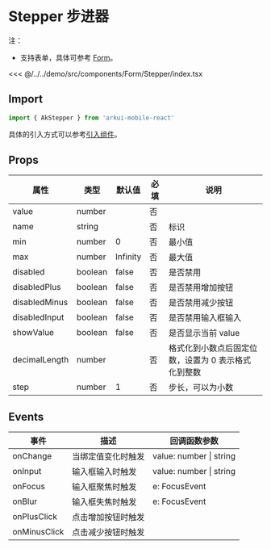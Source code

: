 # Stepper 步进器

注：

- 支持表单，具体可参考 [Form](./Form.md)。

<CodeDemo name="Stepper">

<<< @/../../demo/src/components/Form/Stepper/index.tsx

</CodeDemo>

## Import

```js
import { AkStepper } from 'arkui-mobile-react'
```

具体的引入方式可以参考[引入组件](../guide/import.md)。

## Props

| 属性          | 类型    | 默认值   | 必填 | 说明                                                |
| ------------- | ------- | -------- | ---- | --------------------------------------------------- |
| value         | number  |          | 否   |
| name          | string  |          | 否   | 标识                                                |
| min           | number  | 0        | 否   | 最小值                                              |
| max           | number  | Infinity | 否   | 最大值                                              |
| disabled      | boolean | false    | 否   | 是否禁用                                            |
| disabledPlus  | boolean | false    | 否   | 是否禁用增加按钮                                    |
| disabledMinus | boolean | false    | 否   | 是否禁用减少按钮                                    |
| disabledInput | boolean | false    | 否   | 是否禁用输入框输入                                  |
| showValue     | boolean | false    | 否   | 是否显示当前 value                                  |
| decimalLength | number  |          | 否   | 格式化到小数点后固定位数，设置为 0 表示格式化到整数 |
| step          | number  | 1        | 否   | 步长，可以为小数                                    |

## Events

| 事件         | 描述               | 回调函数参数            |
| ------------ | ------------------ | ----------------------- |
| onChange     | 当绑定值变化时触发 | value: number \| string |
| onInput      | 输入框输入时触发   | value: number \| string |
| onFocus      | 输入框聚焦时触发   | e: FocusEvent           |
| onBlur       | 输入框失焦时触发   | e: FocusEvent           |
| onPlusClick  | 点击增加按钮时触发 |                         |
| onMinusClick | 点击减少按钮时触发 |                         |
